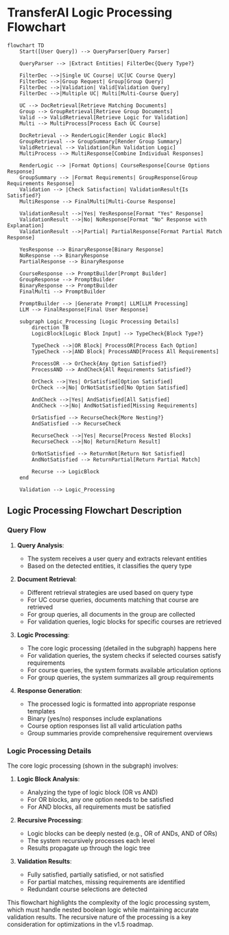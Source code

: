 # TransferAI Logic Processing Flowchart

```mermaid
flowchart TD
    Start([User Query]) --> QueryParser[Query Parser]
    
    QueryParser --> |Extract Entities| FilterDec{Query Type?}
    
    FilterDec -->|Single UC Course| UC[UC Course Query]
    FilterDec -->|Group Request| Group[Group Query]
    FilterDec -->|Validation| Valid[Validation Query]
    FilterDec -->|Multiple UC| Multi[Multi-Course Query]
    
    UC --> DocRetrieval[Retrieve Matching Documents]
    Group --> GroupRetrieval[Retrieve Group Documents]
    Valid --> ValidRetrieval[Retrieve Logic for Validation]
    Multi --> MultiProcess[Process Each UC Course]
    
    DocRetrieval --> RenderLogic[Render Logic Block]
    GroupRetrieval --> GroupSummary[Render Group Summary]
    ValidRetrieval --> Validation[Run Validation Logic]
    MultiProcess --> MultiResponse[Combine Individual Responses]
    
    RenderLogic --> |Format Options| CourseResponse[Course Options Response]
    GroupSummary --> |Format Requirements| GroupResponse[Group Requirements Response]
    Validation --> |Check Satisfaction| ValidationResult{Is Satisfied?}
    MultiResponse --> FinalMulti[Multi-Course Response]
    
    ValidationResult -->|Yes| YesResponse[Format "Yes" Response]
    ValidationResult -->|No| NoResponse[Format "No" Response with Explanation]
    ValidationResult -->|Partial| PartialResponse[Format Partial Match Response]
    
    YesResponse --> BinaryResponse[Binary Response]
    NoResponse --> BinaryResponse
    PartialResponse --> BinaryResponse
    
    CourseResponse --> PromptBuilder[Prompt Builder]
    GroupResponse --> PromptBuilder
    BinaryResponse --> PromptBuilder
    FinalMulti --> PromptBuilder
    
    PromptBuilder --> |Generate Prompt| LLM[LLM Processing]
    LLM --> FinalResponse[Final User Response]
    
    subgraph Logic_Processing [Logic Processing Details]
        direction TB
        LogicBlock[Logic Block Input] --> TypeCheck{Block Type?}
        
        TypeCheck -->|OR Block| ProcessOR[Process Each Option]
        TypeCheck -->|AND Block| ProcessAND[Process All Requirements]
        
        ProcessOR --> OrCheck{Any Option Satisfied?}
        ProcessAND --> AndCheck{All Requirements Satisfied?}
        
        OrCheck -->|Yes| OrSatisfied[Option Satisfied]
        OrCheck -->|No| OrNotSatisfied[No Option Satisfied]
        
        AndCheck -->|Yes| AndSatisfied[All Satisfied]
        AndCheck -->|No| AndNotSatisfied[Missing Requirements]
        
        OrSatisfied --> RecurseCheck{More Nesting?}
        AndSatisfied --> RecurseCheck
        
        RecurseCheck -->|Yes| Recurse[Process Nested Blocks]
        RecurseCheck -->|No| Return[Return Result]
        
        OrNotSatisfied --> ReturnNot[Return Not Satisfied]
        AndNotSatisfied --> ReturnPartial[Return Partial Match]
        
        Recurse --> LogicBlock
    end
    
    Validation --> Logic_Processing
```

## Logic Processing Flowchart Description

### Query Flow

1. **Query Analysis**:
   - The system receives a user query and extracts relevant entities
   - Based on the detected entities, it classifies the query type

2. **Document Retrieval**:
   - Different retrieval strategies are used based on query type
   - For UC course queries, documents matching that course are retrieved
   - For group queries, all documents in the group are collected
   - For validation queries, logic blocks for specific courses are retrieved

3. **Logic Processing**:
   - The core logic processing (detailed in the subgraph) happens here
   - For validation queries, the system checks if selected courses satisfy requirements
   - For course queries, the system formats available articulation options
   - For group queries, the system summarizes all group requirements

4. **Response Generation**:
   - The processed logic is formatted into appropriate response templates
   - Binary (yes/no) responses include explanations
   - Course option responses list all valid articulation paths
   - Group summaries provide comprehensive requirement overviews

### Logic Processing Details

The core logic processing (shown in the subgraph) involves:

1. **Logic Block Analysis**:
   - Analyzing the type of logic block (OR vs AND)
   - For OR blocks, any one option needs to be satisfied
   - For AND blocks, all requirements must be satisfied

2. **Recursive Processing**:
   - Logic blocks can be deeply nested (e.g., OR of ANDs, AND of ORs)
   - The system recursively processes each level
   - Results propagate up through the logic tree

3. **Validation Results**:
   - Fully satisfied, partially satisfied, or not satisfied
   - For partial matches, missing requirements are identified
   - Redundant course selections are detected

This flowchart highlights the complexity of the logic processing system, which must handle nested boolean logic while maintaining accurate validation results. The recursive nature of the processing is a key consideration for optimizations in the v1.5 roadmap. 